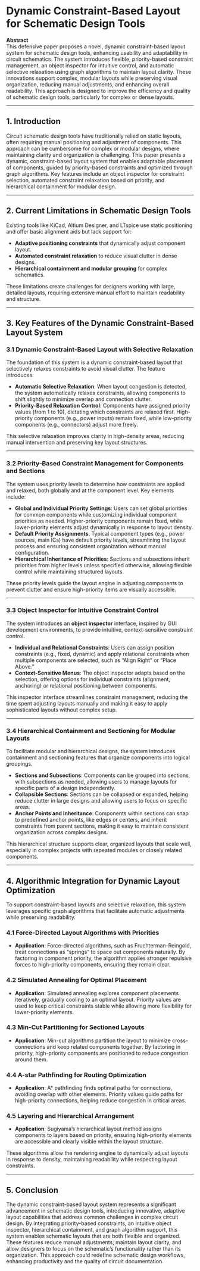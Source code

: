 **Dynamic Constraint-Based Layout for Schematic Design Tools**
=========================================================================================

**Abstract**  
This defensive paper proposes a novel, dynamic constraint-based layout system for schematic design tools, enhancing usability and adaptability in circuit schematics. The system introduces flexible, priority-based constraint management, an object inspector for intuitive control, and automatic selective relaxation using graph algorithms to maintain layout clarity. These innovations support complex, modular layouts while preserving visual organization, reducing manual adjustments, and enhancing overall readability. This approach is designed to improve the efficiency and quality of schematic design tools, particularly for complex or dense layouts.

* * *

**1\. Introduction**
--------------------

Circuit schematic design tools have traditionally relied on static layouts, often requiring manual positioning and adjustment of components. This approach can be cumbersome for complex or modular designs, where maintaining clarity and organization is challenging. This paper presents a dynamic, constraint-based layout system that enables adaptable placement of components, guided by priority-based constraints and optimized through graph algorithms. Key features include an object inspector for constraint selection, automated constraint relaxation based on priority, and hierarchical containment for modular design.

* * *

**2\. Current Limitations in Schematic Design Tools**
-----------------------------------------------------

Existing tools like KiCad, Altium Designer, and LTspice use static positioning and offer basic alignment aids but lack support for:

*   **Adaptive positioning constraints** that dynamically adjust component layout.
*   **Automated constraint relaxation** to reduce visual clutter in dense designs.
*   **Hierarchical containment and modular grouping** for complex schematics.

These limitations create challenges for designers working with large, detailed layouts, requiring extensive manual effort to maintain readability and structure.

* * *

**3\. Key Features of the Dynamic Constraint-Based Layout System**
------------------------------------------------------------------

### **3.1 Dynamic Constraint-Based Layout with Selective Relaxation**

The foundation of this system is a dynamic constraint-based layout that selectively relaxes constraints to avoid visual clutter. The feature introduces:

*   **Automatic Selective Relaxation**: When layout congestion is detected, the system automatically relaxes constraints, allowing components to shift slightly to minimize overlap and connection clutter.
*   **Priority-Based Relaxation Control**: Components have assigned priority values (from 1 to 10), dictating which constraints are relaxed first. High-priority components (e.g., power inputs) remain fixed, while low-priority components (e.g., connectors) adjust more freely.

This selective relaxation improves clarity in high-density areas, reducing manual intervention and preserving key layout structures.

* * *

### **3.2 Priority-Based Constraint Management for Components and Sections**

The system uses priority levels to determine how constraints are applied and relaxed, both globally and at the component level. Key elements include:

*   **Global and Individual Priority Settings**: Users can set global priorities for common components while customizing individual component priorities as needed. Higher-priority components remain fixed, while lower-priority elements adjust dynamically in response to layout density.
*   **Default Priority Assignments**: Typical component types (e.g., power sources, main ICs) have default priority levels, streamlining the layout process and ensuring consistent organization without manual configuration.
*   **Hierarchical Inheritance of Priorities**: Sections and subsections inherit priorities from higher levels unless specified otherwise, allowing flexible control while maintaining structured layouts.

These priority levels guide the layout engine in adjusting components to prevent clutter and ensure high-priority items are visually accessible.

* * *

### **3.3 Object Inspector for Intuitive Constraint Control**

The system introduces an **object inspector** interface, inspired by GUI development environments, to provide intuitive, context-sensitive constraint control.

*   **Individual and Relational Constraints**: Users can assign position constraints (e.g., fixed, dynamic) and apply relational constraints when multiple components are selected, such as “Align Right” or “Place Above.”
*   **Context-Sensitive Menus**: The object inspector adapts based on the selection, offering options for individual constraints (alignment, anchoring) or relational positioning between components.

This inspector interface streamlines constraint management, reducing the time spent adjusting layouts manually and making it easy to apply sophisticated layouts without complex setup.

* * *

### **3.4 Hierarchical Containment and Sectioning for Modular Layouts**

To facilitate modular and hierarchical designs, the system introduces containment and sectioning features that organize components into logical groupings.

*   **Sections and Subsections**: Components can be grouped into sections, with subsections as needed, allowing users to manage layouts for specific parts of a design independently.
*   **Collapsible Sections**: Sections can be collapsed or expanded, helping reduce clutter in large designs and allowing users to focus on specific areas.
*   **Anchor Points and Inheritance**: Components within sections can snap to predefined anchor points, like edges or centers, and inherit constraints from parent sections, making it easy to maintain consistent organization across complex designs.

This hierarchical structure supports clear, organized layouts that scale well, especially in complex projects with repeated modules or closely related components.

* * *

**4\. Algorithmic Integration for Dynamic Layout Optimization**
---------------------------------------------------------------

To support constraint-based layouts and selective relaxation, this system leverages specific graph algorithms that facilitate automatic adjustments while preserving readability.

### **4.1 Force-Directed Layout Algorithms with Priorities**

*   **Application**: Force-directed algorithms, such as Fruchterman-Reingold, treat connections as “springs” to space out components naturally. By factoring in component priority, the algorithm applies stronger repulsive forces to high-priority components, ensuring they remain clear.

### **4.2 Simulated Annealing for Optimal Placement**

*   **Application**: Simulated annealing explores component placements iteratively, gradually cooling to an optimal layout. Priority values are used to keep critical constraints stable while allowing more flexibility for lower-priority elements.

### **4.3 Min-Cut Partitioning for Sectioned Layouts**

*   **Application**: Min-cut algorithms partition the layout to minimize cross-connections and keep related components together. By factoring in priority, high-priority components are positioned to reduce congestion around them.

### **4.4 A-star Pathfinding for Routing Optimization**

*   **Application**: A\* pathfinding finds optimal paths for connections, avoiding overlap with other elements. Priority values guide paths for high-priority connections, helping reduce congestion in critical areas.

### **4.5 Layering and Hierarchical Arrangement**

*   **Application**: Sugiyama’s hierarchical layout method assigns components to layers based on priority, ensuring high-priority elements are accessible and clearly visible within the layout structure.

These algorithms allow the rendering engine to dynamically adjust layouts in response to density, maintaining readability while respecting layout constraints.

* * *

**5\. Conclusion**
------------------

The dynamic constraint-based layout system represents a significant advancement in schematic design tools, introducing innovative, adaptive layout capabilities that address common challenges in complex circuit design. By integrating priority-based constraints, an intuitive object inspector, hierarchical containment, and graph algorithm support, this system enables schematic layouts that are both flexible and organized. These features reduce manual adjustments, maintain layout clarity, and allow designers to focus on the schematic’s functionality rather than its organization. This approach could redefine schematic design workflows, enhancing productivity and the quality of circuit documentation.
